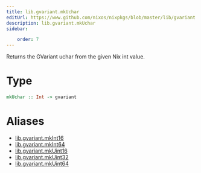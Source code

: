 ```yaml
---
title: lib.gvariant.mkUchar
editUrl: https://www.github.com/nixos/nixpkgs/blob/master/lib/gvariant.nix#L19C20
description: lib.gvariant.mkUchar
sidebar:

    order: 7
---
```


Returns the GVariant uchar from the given Nix int value.

# Type

```haskell
mkUchar :: Int -> gvariant
```


# Aliases

- [lib.gvariant.mkInt16](./reference/lib/gvariant/lib-gvariant-mkInt16)
- [lib.gvariant.mkInt64](./reference/lib/gvariant/lib-gvariant-mkInt64)
- [lib.gvariant.mkUint16](./reference/lib/gvariant/lib-gvariant-mkUint16)
- [lib.gvariant.mkUint32](./reference/lib/gvariant/lib-gvariant-mkUint32)
- [lib.gvariant.mkUint64](./reference/lib/gvariant/lib-gvariant-mkUint64)


